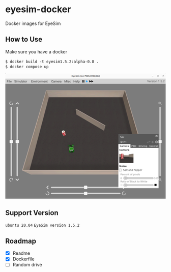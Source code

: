 # eyesim-docker
Docker images for EyeSim 

## How to Use
Make sure you have a docker  
```
$ docker build -t eyesim1.5.2:alpha-0.8 . 
$ docker compose up
```

![eyesim running in a docker container](eyesim-docker.png)

## Support Version
```ubuntu 20.04``` ```EyeSim version 1.5.2```

## Roadmap
- [x] Readme
- [x] Dockerfile
- [ ] Random drive
